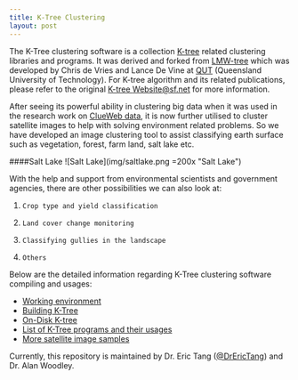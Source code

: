 ```yaml
---
title: K-Tree Clustering
layout: post
---
```


The K-Tree clustering software is a collection [K-tree](http://eprints.qut.edu.au/16976/1/k-tree.pdf) related clustering libraries and programs. It was derived and forked from [LMW-tree](https://github.com/cmdevries/LMW-tree) which was developed by Chris de Vries and Lance De Vine at [QUT](http://www.qut.edu.au) (Queensland University of Technology). For K-tree algorithm and its related publications, please refer to the original [K-tree Website@sf.net](http://ktree.sf.net) for more information.

After seeing its powerful ability in clustering big data when it was used in the research work on [ClueWeb data](http://www.lemurproject.org/clueweb12.php/), it is now further utilised to cluster satellite images to help with solving environment related problems. So we have developed an image clustering tool to assist classifying earth surface such as vegetation, forest, farm land, salt lake etc. 

####Salt Lake
![Salt Lake](img/saltlake.png =200x  "Salt Lake")


With the help and support from environmental scientists and government agencies, there are other possibilities we can also look at:

1.     Crop type and yield classification
2.     Land cover change monitoring
3.     Classifying gullies in the landscape
4.     Others

Below are the detailed information regarding K-Tree clustering software compiling and usages:

- [Working environment](environment)
- [Building K-Tree](building)
- [On-Disk K-tree](on-disk-ktree)
- [List of K-Tree programs and their usages](list)
- [More satellite image samples](sample-images)

Currently, this repository is maintained by Dr. Eric Tang ([@DrEricTang](https://twitter.com/DrEricTang)) and Dr. Alan Woodley.
